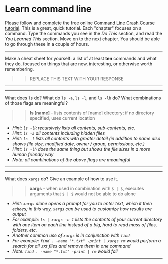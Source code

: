 # Learn command line

Please follow and complete the free online [Command Line Crash Course
tutorial](http://cli.learncodethehardway.org/book/). This is a great,
quick tutorial. Each "chapter" focuses on a command. Type the commands
you see in the _Do This_ section, and read the _You Learned This_
section. Move on to the next chapter. You should be able to go through
these in a couple of hours.


---

Make a cheat sheet for yourself: a list of at least **ten** commands and what they do, focused on things that are new, interesting, or otherwise worth remembering.

> > REPLACE THIS TEXT WITH YOUR RESPONSE

---


---

What does `ls` do? What do `ls -a`, `ls -l`, and `ls -lh` do? What combinations of those flags are meaningful?

> > **ls [name]** - lists contents of [name] directory; if no directory specified, uses current location  
  - *Hint: `ls -lR` recursively lists all contents, sub-contents, etc.*  
  - *Hint: `ls -a` all contents including hidden files*    
  - *Hint: `ls -l` lists all contents with greater detail (in addition to name also shows file size, modified date, owner / group, permissions, etc.)*  
  - *Hint: `ls -lh` does the same thing but shows the file sizes in a more human friendly way*  
  - *Note: all combinations of the above flags are meaningful*  

---


---

What does `xargs` do? Give an example of how to use it.

> > **xargs** - when used in combination with `$ | $`, executes arguments that `$ | $` would not be able to do alone  
  - *Hint: `xargs` alone opens a prompt for you to enter text, which it then `echo`es; in this way, `xargs` can be used to customize how results are output*  
  - *For example: `ls | xargs -n 1` lists the contents of your current directory with one item on each line instead of a big, hard to read mass of files, folders, etc.*  
  - *Another common use of `xargs` is in conjunction with `find`*  
  - _For example: `find . -name "*.txt" -print | xargs rm` would perform a search for all .txt files and remove them in one command_  
  - _Note: `find . -name "*.txt" -print | rm` would fail_  

---

